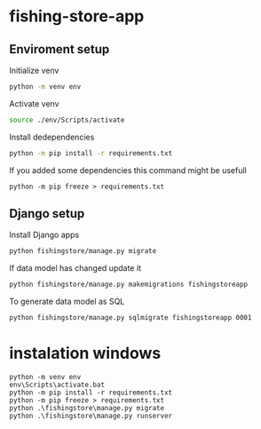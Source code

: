 # fishing-store-app

## Enviroment setup

Initialize venv

```bash
python -m venv env
```

Activate venv

```bash
source ./env/Scripts/activate
```

Install dedependencies

```bash
python -m pip install -r requirements.txt
```

If you added some dependencies this command might be usefull

```
python -m pip freeze > requirements.txt
```

## Django setup

Install Django apps

```bash
python fishingstore/manage.py migrate
```

If data model has changed update it

```bash
python fishingstore/manage.py makemigrations fishingstoreapp
```

To generate data model as SQL

```bash
python fishingstore/manage.py sqlmigrate fishingstoreapp 0001
```

# instalation windows

```
python -m venv env
env\Scripts\activate.bat
python -m pip install -r requirements.txt
python -m pip freeze > requirements.txt
python .\fishingstore\manage.py migrate
python .\fishingstore\manage.py runserver
```
